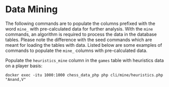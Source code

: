 # Data Mining

The following commands are to populate the columns prefixed with the word `mine_` with pre-calculated data for further analysis. With the `mine` commands, an algorithm is required to process the data in the database tables. Please note the difference with the seed commands which are meant for loading the tables with data. Listed below are some examples of commands to populate the `mine_` columns with pre-calculated data.

Populate the `heuristics_mine` column in the `games` table with heuristics data on a player basis:

```text
docker exec -itu 1000:1000 chess_data_php php cli/mine/heuristics.php "Anand,V"
```

